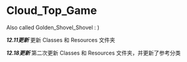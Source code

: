 # Cloud_Top_Game
Also called Golden_Shovel_Shovel : )

***12.11更新***  更新 Classes 和 Resources 文件夹

***12.18更新***  第二次更新 Classes 和 Resources 文件夹，并更新了参考分类
